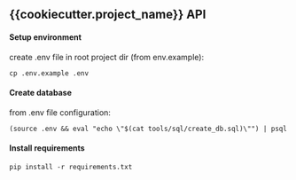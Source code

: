 {{cookiecutter.project_name}} API
---------------------------

#### Setup environment

create .env file in root project dir (from env.example):

    cp .env.example .env

#### Create database

from .env file configuration:

    (source .env && eval "echo \"$(cat tools/sql/create_db.sql)\"") | psql

#### Install requirements

    pip install -r requirements.txt
